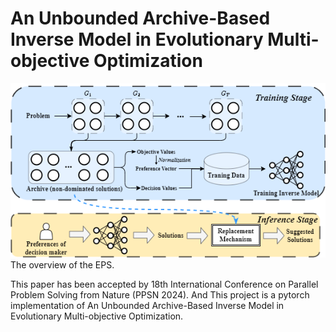 # An Unbounded Archive-Based Inverse Model in Evolutionary Multi-objective Optimization
![image](./UAIM.png)
The overview of the EPS.

This paper has been accepted by 18th International Conference on Parallel Problem Solving from Nature (PPSN 2024). And This project is a pytorch implementation of An Unbounded Archive-Based Inverse Model in Evolutionary Multi-objective Optimization.

